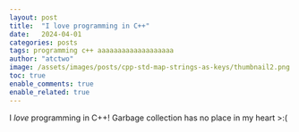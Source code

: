 ```yaml
---
layout: post
title:  "I love programming in C++"
date:   2024-04-01
categories: posts
tags: programming c++ aaaaaaaaaaaaaaaaaaa
author: "atctwo"
image: /assets/images/posts/cpp-std-map-strings-as-keys/thumbnail2.png
toc: true
enable_comments: true
enable_related: true
---
```


I *love* programming in C++!  Garbage collection has no place in my heart >:(